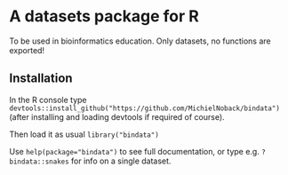 # A datasets package for R

To be used in bioinformatics education.
Only datasets, no functions are exported!

## Installation

In the R console type `devtools::install_github("https://github.com/MichielNoback/bindata")` (after installing and loading devtools if required of course).

Then load it as usual `library("bindata")`

Use `help(package="bindata")` to see full documentation, or type e.g. `?bindata::snakes` for info on a single dataset.

